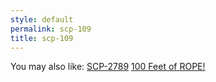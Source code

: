 ```yaml
---
style: default
permalink: scp-109
title: scp-109
---
```

You may also like:
[SCP-2789](http://scp-wiki.net/scp-2789)
[100 Feet of ROPE!](http://scp-wiki.net/100-feet-of-rope)